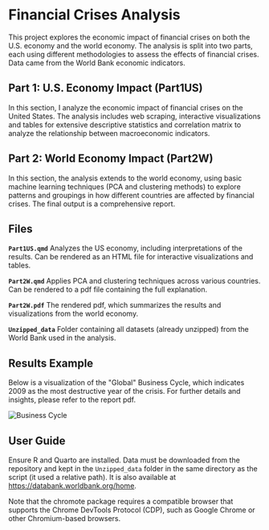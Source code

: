 # Financial Crises Analysis

This project explores the economic impact of financial crises on both the U.S. economy and the world economy. The analysis is split into two parts, each using different methodologies to assess the effects of financial crises. Data came from the World Bank economic indicators.

## Part 1: U.S. Economy Impact (Part1US)

In this section, I analyze the economic impact of financial crises on the United States. The analysis includes web scraping, interactive visualizations and tables for extensive descriptive statistics and correlation matrix to analyze the relationship between macroeconomic indicators.

## Part 2: World Economy Impact (Part2W)

In this section, the analysis extends to the world economy, using basic machine learning techniques (PCA and clustering methods) to explore patterns and groupings in how different countries are affected by financial crises. The final output is a comprehensive report.

## Files

**`Part1US.qmd`** Analyzes the US economy, including interpretations of the results. Can be rendered as an HTML file for interactive visualizations and tables.

**`Part2W.qmd`** Applies PCA and clustering techniques across various countries. Can be rendered to a pdf file containing the full explanation.

**`Part2W.pdf`** The rendered pdf, which summarizes the results and visualizations from the world economy.

**`Unzipped_data`** Folder containing all datasets (already unzipped) from the World Bank used in the analysis. 

## Results Example

Below is a visualization of the "Global" Business Cycle, which indicates 2009 as the most destructive year of the crisis. For further details and insights, please refer to the report pdf.

![Business Cycle](BusinessCycle.png)

## User Guide

Ensure R and Quarto are installed. Data must be downloaded from the repository and kept in the `Unzipped_data` folder in the same directory as the script (it used a relative path). It is also available at https://databank.worldbank.org/home.

Note that the chromote package requires a compatible browser that supports the Chrome DevTools Protocol (CDP), such as Google Chrome or other Chromium-based browsers.

